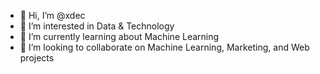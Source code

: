 - 👋 Hi, I’m @xdec
- 👀 I’m interested in Data & Technology
- 🌱 I’m currently learning about Machine Learning
- 💞️ I’m looking to collaborate on Machine Learning, Marketing, and Web projects
